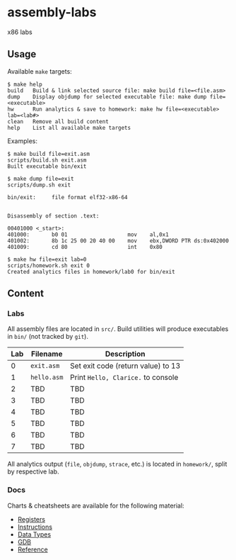 # assembly-labs
x86 labs

## Usage
Available `make` targets:
```
$ make help
build   Build & link selected source file: make build file=<file.asm>
dump    Display objdump for selected executable file: make dump file=<executable>
hw      Run analytics & save to homework: make hw file=<executable> lab=<lab#>
clean   Remove all build content
help    List all available make targets
```
Examples:
```
$ make build file=exit.asm
scripts/build.sh exit.asm
Built executable bin/exit

$ make dump file=exit
scripts/dump.sh exit

bin/exit:     file format elf32-x86-64


Disassembly of section .text:

00401000 <_start>:
401000:       b0 01                   mov    al,0x1
401002:       8b 1c 25 00 20 40 00    mov    ebx,DWORD PTR ds:0x402000
401009:       cd 80                   int    0x80

$ make hw file=exit lab=0
scripts/homework.sh exit 0
Created analytics files in homework/lab0 for bin/exit
```

## Content
### Labs
All assembly files are located in `src/`. Build utilities will produce executables in `bin/` (not tracked by `git`). 

| Lab      | Filename | Description |
| ----------- | ----------- | -----------  |
| 0   | `exit.asm` | Set exit code (return value) to 13 |
| 1   | `hello.asm` | Print `Hello, Clarice.` to console |
| 2   | TBD        | TBD |
| 3   | TBD        | TBD |
| 4   | TBD        | TBD |
| 5   | TBD        | TBD |
| 6   | TBD        | TBD |
| 7   | TBD        | TBD |

All analytics output (`file`, `objdump`, `strace`, etc.) is located in `homework/`, split by respective lab.

### Docs
Charts & cheatsheets are available for the following material:
- [Registers](docs/registers.md)
- [Instructions](docs/instructions.md)
- [Data Types](docs/data_types.md)
- [GDB](docs/gdb.md)
- [Reference](docs/reference.md)
